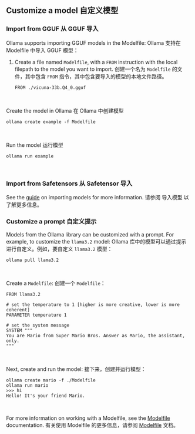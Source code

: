 ## Customize a model 自定义模型



### Import from GGUF 从 GGUF 导入



Ollama supports importing GGUF models in the Modelfile:
Ollama 支持在 Modelfile 中导入 GGUF 模型：

1. Create a file named `Modelfile`, with a `FROM` instruction with the local filepath to the model you want to import.
   创建一个名为 `Modelfile` 的文件，其中包含 `FROM` 指令，其中包含要导入的模型的本地文件路径。

   ```
   FROM ./vicuna-33b.Q4_0.gguf
   ```

   ​    

Create the model in Ollama
在 Ollama 中创建模型

```
ollama create example -f Modelfile
```

​    

Run the model 运行模型

```
ollama run example
```

​    

### Import from Safetensors 从 Safetensor 导入



See the [guide](https://github.com/ollama/ollama/blob/main/docs/import.md) on importing models for more information.
请参阅 导入模型 以了解更多信息。

### Customize a prompt 自定义提示



Models from the Ollama library can be customized with a prompt. For example, to customize the `llama3.2` model:
Ollama 库中的模型可以通过提示进行自定义。例如，要自定义 `llama3.2` 模型：

```
ollama pull llama3.2
```

​    

Create a `Modelfile`:
创建一个 `Modelfile`：

```
FROM llama3.2

# set the temperature to 1 [higher is more creative, lower is more coherent]
PARAMETER temperature 1

# set the system message
SYSTEM """
You are Mario from Super Mario Bros. Answer as Mario, the assistant, only.
"""
```

​    

Next, create and run the model:
接下来，创建并运行模型：

```
ollama create mario -f ./Modelfile
ollama run mario
>>> hi
Hello! It's your friend Mario.
```

​    

For more information on working with a Modelfile, see the [Modelfile](https://github.com/ollama/ollama/blob/main/docs/modelfile.md) documentation.
有关使用 Modelfile 的更多信息，请参阅 [Modelfile](https://github.com/ollama/ollama/blob/main/docs/modelfile.md) 文档。